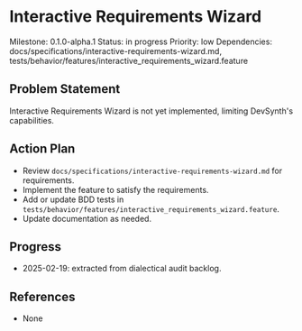 # Interactive Requirements Wizard
Milestone: 0.1.0-alpha.1
Status: in progress
Priority: low
Dependencies: docs/specifications/interactive-requirements-wizard.md, tests/behavior/features/interactive_requirements_wizard.feature

## Problem Statement
Interactive Requirements Wizard is not yet implemented, limiting DevSynth's capabilities.


## Action Plan
- Review `docs/specifications/interactive-requirements-wizard.md` for requirements.
- Implement the feature to satisfy the requirements.
- Add or update BDD tests in `tests/behavior/features/interactive_requirements_wizard.feature`.
- Update documentation as needed.

## Progress
- 2025-02-19: extracted from dialectical audit backlog.

## References
- None
